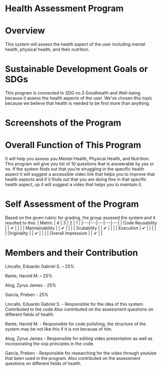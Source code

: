 # Health Assessment Program

# Overview

This system will assess the health aspect of the user including mental health, physical health, and their nutrition.
# Sustainable Development Goals or SDGs

This program is connected to SDG no.3 Goodhealth and Well-being because it assess the health aspects of the user. We've chosen this topic because we believe that health is needed to be first more than anything.

# Screenshots of the Program


# Overall Function of This Program

It will help you assess you Mental Health, Physical Health, and Nutrition. This program will give you list of 10 questions that is answerable by yes or no. If the system finds out that you’re struggling in the specific health aspect it will suggest a accessible video link that helps you to improve that health aspects and if it finds out that you are doing fine in that specific health aspect, up it will suggest a video that helps you to maintain it.

# Self Assessment of the Program
Based on the given rubric for grading, the group assesed the system and it resulted to this:
| Metric  |  4 | 3  | 2  |  1 |
|---|---|---|---|---|
| Code Reusability  |   | ✔  |   |   |
| Maintainability  |   | ✔  |   |   |
| Scalability  |   | ✔  |   |   |
| Execution  | ✔  |   |   |   |
| Originality  |  | ✔ |   |   |
| Overall Impression    |  | ✔  |   |

# Members and their Contribution

  Lincallo, Eduardo Gabriel S.  –  25%
  
Rante, Harold M.                   –  25%

Alog, Zyrus James                -   25%

Garcia, Preben                       -  25%

Lincallo, Eduardo Gabriel S. - 
Responsible for the idea of this system. Contributed to the code.Also contributed on the assessment questions on different fields of health.

Rante, Harold M. - 
Responsible for code polishing, the structure of the system may be not like this if it is not because of him.

Alog, Zyrus James - 
Responsible for editing video presentation as well as incorporating the oop principles in the code.

Garcia, Preben - 
Responsible for researching for the video through youtube that been used in the program. Also contributed on the assessment questions on different fields of health.
